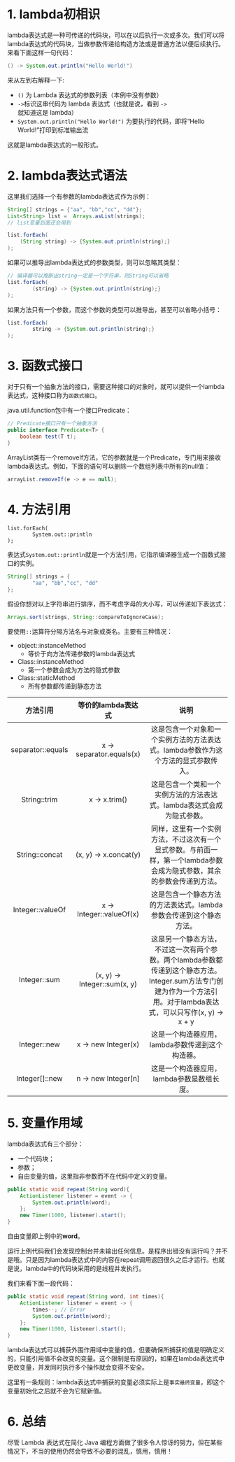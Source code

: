 # 1. lambda初相识

lambda表达式是一种可传递的代码块，可以在以后执行一次或多次。我们可以将lambda表达式的代码块，当做参数传递给构造方法或是普通方法以便后续执行。来看下面这样一句代码：

```java
() -> System.out.println("Hello World!")
```

来从左到右解释一下:

- `()` 为 Lambda 表达式的参数列表（本例中没有参数）
- `->`标识这串代码为 lambda 表达式（也就是说，看到 `->` 就知道这是 lambda）
- `System.out.println("Hello World!")` 为要执行的代码，即将“Hello World!”打印到标准输出流

这就是lambda表达式的一般形式。

# 2. lambda表达式语法

这里我们选择一个有参数的lambda表达式作为示例：

```java
String[] strings = {"aa", "bb","cc", "dd"};
List<String> list =  Arrays.asList(strings);
// list变量后面还会用到

list.forEach(
	(String string) -> {System.out.println(string);}
);
```

如果可以推导出lambda表达式的参数类型，则可以忽略其类型：

```java
// 编译器可以推断出string一定是一个字符串，则String可以省略
list.forEach(
        (string) -> {System.out.println(string);}
);
```

如果方法只有一个参数，而这个参数的类型可以推导出，甚至可以省略小括号：

```java
list.forEach(
        string -> {System.out.println(string);}
);
```

# 3. 函数式接口

对于只有一个抽象方法的接口，需要这种接口的对象时，就可以提供一个lambda表达式，这种接口称为`函数式接口`。

java.util.function包中有一个接口Predicate：

```java
// Predicate接口只有一个抽象方法
public interface Predicate<T> {
    boolean test(T t);
}
```

ArrayList类有一个removeIf方法，它的参数就是一个Predicate，专门用来接收lambda表达式。例如，下面的语句可以删除一个数组列表中所有的null值：

```java
arrayList.removeIf(e -> e == null);
```

# 4. 方法引用

```
list.forEach(
        System.out::println
);
```

表达式`System.out::println`就是一个方法引用，它指示编译器生成一个函数式接口的实例。

```java
String[] strings = {
        "aa", "bb","cc", "dd"
};
```

假设你想对以上字符串进行排序，而不考虑字母的大小写，可以传递如下表达式：

```java
Arrays.sort(strings, String::compareToIgnoreCase);
```

要使用`::`运算符分隔方法名与对象或类名。主要有三种情况：

- object::instanceMethod  
  - 等价于向方法传递参数的lambda表达式
- Class::instanceMethod
  - 第一个参数会成为方法的隐式参数
- Class::staticMethod
  - 所有参数都传递到静态方法

|     方法引用      |      等价的lambda表达式      |                             说明                             |
| :---------------: | :--------------------------: | :----------------------------------------------------------: |
| separator::equals |   x -> separator.equals(x)   | 这是包含一个对象和一个实例方法的方法表达式。lambda参数作为这个方法的显式参数传入。 |
|   String::trim    |        x -> x.trim()         | 这是包含一个类和一个实例方法的方法表达式。lambda表达式会成为隐式参数。 |
|  String::concat   |    (x, y) -> x.concat(y)     | 同样，这里有一个实例方法，不过这次有一个显式参数。与前面一样，第一个lambda参数会成为隐式参数，其余的参数会传递到方法。 |
| Integer::valueOf  |   x -> Integer::valueOf(x)   | 这是包含一个静态方法的方法表达式。lambda参数会传递到这个静态方法。 |
|   Integer::sum    | (x, y) -> Integer::sum(x, y) | 这是另一个静态方法，不过这一次有两个参数。两个lambda参数都传递到这个静态方法。Integer.sum方法专门创建为作为一个方法引用。对于lambda表达式，可以只写作(x, y) -> x + y |
|   Integer::new    |     x -> new Integer(x)      |       这是一个构造器应用，lambda参数传递到这个构造器。       |
|  Integer[]::new   |     n -> new Integer[n]      |          这是一个构造器应用，lambda参数是数组长度。          |

# 5. 变量作用域

lambda表达式有三个部分：

- 一个代码块；
- 参数；
- 自由变量的值，这里指非参数而不在代码中定义的变量。

```java
public static void repeat(String word){
    ActionListener listener = event -> {
        System.out.println(word);
    };
    new Timer(1000, listener).start();
}
```

自由变量即上例中的**word**。

运行上例代码我们会发现控制台并未输出任何信息。是程序出错没有运行吗？并不是哦。只是因为lambda表达式中的内容在repeat调用返回很久之后才运行。也就是说，lambda中的代码块采用的是线程并发执行。

我们来看下面一段代码：

```java
public static void repeat(String word, int times){
    ActionListener listener = event -> {
        times--; // Error
        System.out.println(word);
    };
    new Timer(1000, listener).start();
}
```

lambda表达式可以捕获外围作用域中变量的值，但要确保所捕获的值是明确定义的，只能引用值不会改变的变量。这个限制是有原因的，如果在lambda表达式中更改变量，并发同时执行多个操作就会变得不安全。

这里有一条规则：lambda表达式中捕获的变量必须实际上是`事实最终变量`，即这个变量初始化之后就不会为它赋新值。

# 6. 总结

尽管 Lambda 表达式在简化 Java 编程方面做了很多令人惊讶的努力，但在某些情况下，不当的使用仍然会导致不必要的混乱，慎用，慎用！

